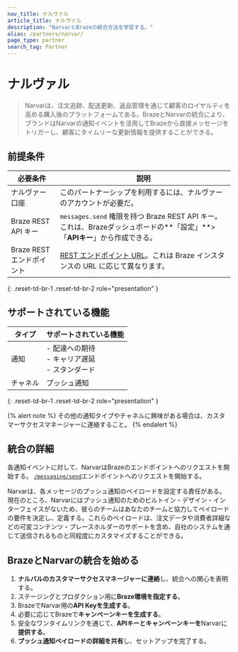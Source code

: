 ```yaml
---
nav_title: ナルヴァル
article_title: ナルヴァル
description: "NarvarとBrazeの統合方法を学習する。"
alias: /partners/narvar/
page_type: partner
search_tag: Partner
---
```


# ナルヴァル

> Narvarは、注文追跡、配送更新、返品管理を通じて顧客のロイヤルティを高める購入後のプラットフォームである。BrazeとNarvarの統合により、ブランドはNarvarの通知イベントを活用してBrazeから直接メッセージをトリガーし、顧客にタイムリーな更新情報を提供することができる。

## 前提条件

| 必要条件           | 説明                                                                                   |
|-----------------------|-----------------------------------------------------------------------------------------------|
| ナルヴァー口座        | このパートナーシップを利用するには、ナルヴァーのアカウントが必要だ。                           |
| Braze REST API キー    | `messages.send` 権限を持つ Braze REST API キー。これは、Brazeダッシュボードの**「設定」**>「**APIキー**」から作成できる。                                            |
| Braze RESTエンドポイント   | [REST エンドポイント URL]({{site.baseurl}}/developer_guide/rest_api/basics/#endpoints)。これは Braze インスタンスの URL に応じて異なります。         |
{: .reset-td-br-1 .reset-td-br-2 role="presentation" }

## サポートされている機能

|タイプ|サポートされている機能|
|-------|----------|
| 通知 | \- 配達への期待<br>\- キャリア遅延<br>\- スタンダード |
| チャネル | プッシュ通知 |
{: .reset-td-br-1 .reset-td-br-2 role="presentation" }

{% alert note %}
その他の通知タイプやチャネルに興味がある場合は、カスタマーサクセスマネージャーに連絡すること。
{% endalert %}

## 統合の詳細

各通知イベントに対して、NarvarはBrazeのエンドポイントへのリクエストを開始する。 [`/messaging/send`]({{site.baseurl}}/api/endpoints/messaging)エンドポイントへのリクエストを開始する。

Narvarは、各メッセージのプッシュ通知のペイロードを設定する責任がある。現在のところ、Narvarにはプッシュ通知のためのビルトイン・デザイン・インターフェイスがないため、彼らのチームはあなたのチームと協力してペイロードの要件を決定し、定義する。これらのペイロードは、注文データや消費者詳細などの可変コンテンツ・プレースホルダーのサポートを含め、自社のシステムを通じて送信されるものと同程度にカスタマイズすることができる。

## BrazeとNarvarの統合を始める

1. **ナルバルのカスタマーサクセスマネージャーに連絡**し、統合への関心を表明する。
2. ステージングとプロダクション用に**Braze環境を指定する**。
3. BrazeでNarvar用の**API Keyを生成する**。
4. 必要に応じてBrazeで**キャンペーンキーを生成する**。
5. 安全なワンタイムリンクを通じて、**APIキーとキャンペーンキーを**Narvarに**提供する**。
6. **プッシュ通知ペイロードの詳細を共有**し、セットアップを完了する。
